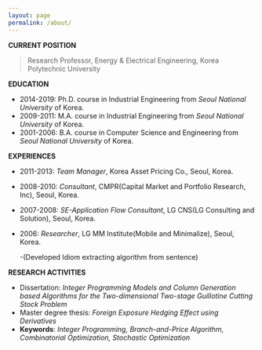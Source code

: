 ```yaml
---
layout: page
permalink: /about/
---
```

<!--title: "About" -->

**CURRENT POSITION** 
> Research Professor, Energy & Electrical Engineering, Korea Polytechnic University


<!--#### EDUCATION-->
**EDUCATION**
- 2014-2019: Ph.D. course in Industrial Engineering from *Seoul National University* of Korea.
- 2009-2011: M.A. course in Industrial Engineering from *Seoul National University* of Korea.
- 2001-2006: B.A. course in Computer Science and Engineering from *Seoul National University* of Korea.


**EXPERIENCES**
- 2011-2013: *Team Manager*, Korea Asset Pricing Co., Seoul, Korea.
- 2008-2010: *Consultant*, CMPR(Capital Market and Portfolio Research, Inc), Seoul, Korea.   
- 2007-2008: *SE-Application Flow Consultant*, LG CNS(LG Consulting and Solution), Seoul, Korea.
- 2006: *Researcher*, LG MM Institute(Mobile and Minimalize), Seoul, Korea. 

     -(Developed Idiom extracting algorithm from sentence)


**RESEARCH ACTIVITIES**
- Dissertation: *Integer Programming Models and Column Generation based Algorithms for the Two-dimensional Two-stage Guillotine Cutting Stock Problem*
- Master degree thesis: *Foreign Exposure Hedging Effect using Derivatives*
- **Keywords**: *Integer Programming, Branch-and-Price Algorithm, Combinatorial Optimization, Stochastic Optimization*
